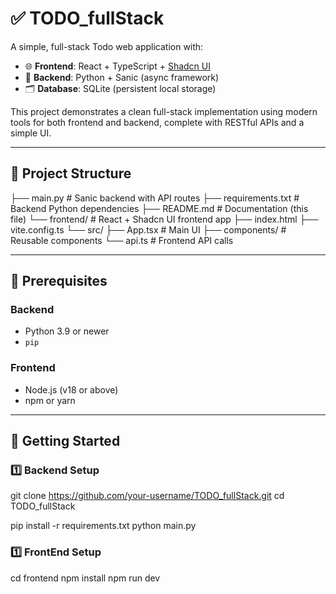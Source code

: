 # ✅ TODO_fullStack

A simple, full-stack Todo web application with:

- 🌐 **Frontend**: React + TypeScript + [Shadcn UI](https://ui.shadcn.com)
- 🐍 **Backend**: Python + Sanic (async framework)
- 🗂️ **Database**: SQLite (persistent local storage)

This project demonstrates a clean full-stack implementation using modern tools for both frontend and backend, complete with RESTful APIs and a simple UI.

---

## 📁 Project Structure
├── main.py # Sanic backend with API routes
├── requirements.txt # Backend Python dependencies
├── README.md # Documentation (this file)
└── frontend/ # React + Shadcn UI frontend app
├── index.html
├── vite.config.ts
└── src/
├── App.tsx # Main UI
├── components/ # Reusable components
└── api.ts # Frontend API calls


---

## 🔧 Prerequisites

### Backend
- Python 3.9 or newer
- `pip`

### Frontend
- Node.js (v18 or above)
- npm or yarn

---

## 🚀 Getting Started

### 1️⃣ Backend Setup
git clone https://github.com/your-username/TODO_fullStack.git
cd TODO_fullStack

pip install -r requirements.txt
python main.py


### 1️⃣ FrontEnd Setup
cd frontend
npm install
npm run dev


